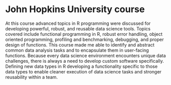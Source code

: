 # John Hopkins University course

At this course advanced topics in R programming were discussed for developing powerful, robust, and reusable data science tools. Topics covered include functional programming in R, robust error handling, object oriented programming, profiling and benchmarking, debugging, and proper design of functions. This course made me able to identify and abstract common data analysis tasks and to encapsulate them in user-facing functions. Because every data science environment encounters unique data challenges, there is always a need to develop custom software specifically. Defining new data types in R developing a functionality specific to those data types to enable cleaner execution of data science tasks and stronger reusability within a team.
